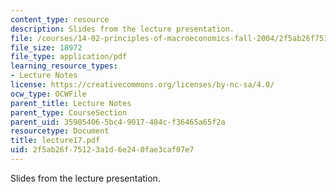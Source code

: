 ```yaml
---
content_type: resource
description: Slides from the lecture presentation.
file: /courses/14-02-principles-of-macroeconomics-fall-2004/2f5ab26f75123a1d6e240fae3caf07e7_lecture17.pdf
file_size: 18972
file_type: application/pdf
learning_resource_types:
- Lecture Notes
license: https://creativecommons.org/licenses/by-nc-sa/4.0/
ocw_type: OCWFile
parent_title: Lecture Notes
parent_type: CourseSection
parent_uid: 35905406-5bc4-9017-484c-f36465a65f2a
resourcetype: Document
title: lecture17.pdf
uid: 2f5ab26f-7512-3a1d-6e24-0fae3caf07e7
---
```

Slides from the lecture presentation.